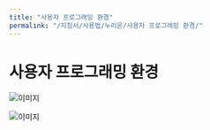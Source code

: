 ```yaml
---
title: "사용자 프로그래밍 환경"
permalink: "/지침서/사용법/누리온/사용자 프로그래밍 환경/"
---
```


# 사용자 프로그래밍 환경

![이미지](/ksc2/images/docs/figure-1.png)

![이미지](/ksc2/images/docs/46cGZjtaR1zSlum.png)
